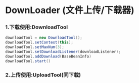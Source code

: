 # DownLoader  (文件上传/下载器)
### 1.下载使用:DownloadTool
```java
downloadTool = new DownloadTool();
downloadTool.setContext(this);
downloadTool.setMaxNum(3);
downloadTool.setDownloadListener(downloadListener);
downloadTool.addDownload(BaseBeanInfo)
downloadTool.start()
```
### 2.上传使用:UploadTool(同下载)
